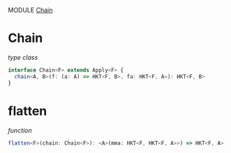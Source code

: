 MODULE [Chain](https://github.com/gcanti/fp-ts/blob/master/src/Chain.ts)

# Chain

_type class_

```ts
interface Chain<F> extends Apply<F> {
  chain<A, B>(f: (a: A) => HKT<F, B>, fa: HKT<F, A>): HKT<F, B>
}
```

# flatten

_function_

```ts
flatten<F>(chain: Chain<F>): <A>(mma: HKT<F, HKT<F, A>>) => HKT<F, A>
```
